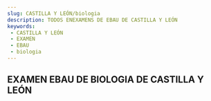```yaml
---
slug: CASTILLA Y LEÓN/biologia
description: TODOS ENEXAMENS DE EBAU DE CASTILLA Y LEÓN
keywords:
 - CASTILLA Y LEÓN
 - EXAMEN
 - EBAU
 - biologia
---
```

## EXAMEN EBAU DE BIOLOGIA DE CASTILLA Y LEÓN
